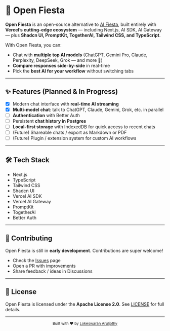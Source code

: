 # 🎉 Open Fiesta

**Open Fiesta** is an open-source alternative to [AI Fiesta](https://aifiesta.ai), built entirely with **Vercel’s cutting-edge ecosystem** — including Next.js, AI SDK, AI Gateway — plus **Shadcn UI, PromptKit, TogetherAI, Tailwind CSS, and TypeScript**.

With Open Fiesta, you can:

- Chat with **multiple top AI models** (ChatGPT, Gemini Pro, Claude, Perplexity, DeepSeek, Grok — and more 🚀)
- **Compare responses side-by-side** in real-time
- Pick the **best AI for your workflow** without switching tabs

---

## ✨ Features (Planned & In Progress)

- [x] Modern chat interface with **real-time AI streaming**
- [x] **Multi-model chat**: talk to ChatGPT, Claude, Gemini, Grok, etc. in parallel
- [ ] **Authentication** with Better Auth
- [ ] Persistent **chat history in Postgres**
- [ ] **Local-first storage** with IndexedDB for quick access to recent chats
- [ ] (Future) Shareable chats / export as Markdown or PDF
- [ ] (Future) Plugin / extension system for custom AI workflows

---

## 🛠️ Tech Stack

- Next.js
- TypeScript
- Tailwind CSS
- Shadcn UI
- Vercel AI SDK
- Vercel AI Gateway
- PromptKit
- TogetherAI
- Better Auth

---

## 🤝 Contributing

Open Fiesta is still in **early development**. Contributions are super welcome!

- Check the [Issues](https://github.com/lokeswaran-aj/open-fiesta/issues) page
- Open a PR with improvements
- Share feedback / ideas in Discussions

---

## 📜 License

Open Fiesta is licensed under the **Apache License 2.0**.
See [LICENSE](LICENSE) for full details.

---

<div align="center">
  <sub>Built with ❤️ by <a href="https://lokeswaran.dev">Lokeswaran Aruljothy</a></sub>
</div>
